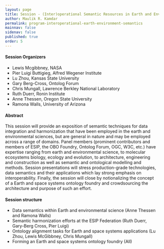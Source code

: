 ```yaml
---
layout: page
title: Session - (Inter)operational Semantic Resources in Earth and Environmental Science
author: Maulik R. Kamdar
permalink: program-interoperational-earth-environment-semantics
mainnav: false
sidenav: false
published: true
order: 5
---
```


#### Session Organizers
- Lewis Mcgibbney, NASA
- Pier Luigi Buttigieg, Alfred Wegener Institute
- Lu Zhou, Kansas State University
- Gary Berg-Cross, Ontolog Forum
- Chris Mungall, Lawrence Berkley National Laboratory
- Ruth Duerr, Ronin Institute
- Anne Thessen, Oregon State University
- Ramona Walls, University of Arizona

#### Abstract

This session will provide an exposition of semantic techniques for data integration and harmonization that have been employed in the earth and environmental sciences, but are general in nature and may be employed across a range of domains. Panel members (prominent contributors and members of ESIP, the OBO Foundry, Ontolog Forum, OGC, W3C, etc.) have expertise ranging from earth and environmental science, to molecular ecosystems biology, ecology and evolution, to architecture, engineering and construction as well as semantic and ontological modelling and methods. Session presentations will stress production-grade technologies, data semantics and their applications which lay strong emphasis on interoperability. Finally, the session will close by notionalizing the concept of a Earth and space systems ontology foundry and crowdsourcing the architecture and purpose of such an effort.

#### Session structure

* Data semantics within Earth and environmental science (Anne Thessen and Ramona Walls)
* Semantic harmonization efforts at the ESIP Federation (Ruth Duerr, Gary-Berg Cross, Pier Luigi)
* Ontology alignment tasks for Earth and space systems applications (Lu Zhou, Lewis McGibbney, Chris Mungall)
* Forming an Earth and space systems ontology foundry (All)
